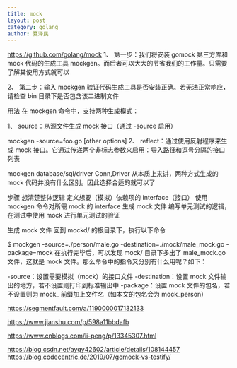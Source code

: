 ```yaml
---
title: mock
layout: post
category: golang
author: 夏泽民
---
```

https://github.com/golang/mock
1、 第一步：我们将安装 gomock 第三方库和 mock 代码的生成工具 mockgen。而后者可以大大的节省我们的工作量。只需要了解其使用方式就可以

2、 第二步：输入 mockgen 验证代码生成工具是否安装正确。若无法正常响应，请检查 bin 目录下是否包含该二进制文件

用法
在 mockgen 命令中，支持两种生成模式：

1、 source：从源文件生成 mock 接口（通过 -source 启用）

mockgen -source=foo.go [other options]
2、 reflect：通过使用反射程序来生成 mock 接口。它通过传递两个非标志参数来启用：导入路径和逗号分隔的接口列表

mockgen database/sql/driver Conn,Driver
从本质上来讲，两种方式生成的 mock 代码并没有什么区别。因此选择合适的就可以了

<!-- more -->
步骤
想清楚整体逻辑
定义想要（模拟）依赖项的 interface（接口）
使用 mockgen 命令对所需 mock 的 interface 生成 mock 文件
编写单元测试的逻辑，在测试中使用 mock
进行单元测试的验证

生成 mock 文件
回到 mockd/ 的根目录下，执行以下命令

$ mockgen -source=./person/male.go -destination=./mock/male_mock.go -package=mock
在执行完毕后，可以发现 mock/ 目录下多出了 male_mock.go 文件，这就是 mock 文件。那么命令中的指令又分别有什么用呢？如下：

-source：设置需要模拟（mock）的接口文件
-destination：设置 mock 文件输出的地方，若不设置则打印到标准输出中
-package：设置 mock 文件的包名，若不设置则为 mock_ 前缀加上文件名（如本文的包名会为 mock_person）


https://segmentfault.com/a/1190000017132133

https://www.jianshu.com/p/598a11bbdafb

https://www.cnblogs.com/li-peng/p/13345307.html

https://blog.csdn.net/ayqy42602/article/details/108144457
https://blog.codecentric.de/2019/07/gomock-vs-testify/

